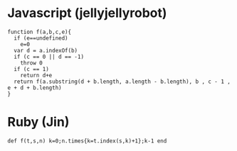 # Javascript (jellyjellyrobot)
```
function f(a,b,c,e){
  if (e==undefined)
    e=0
  var d = a.indexOf(b)
  if (c == 0 || d == -1)
    throw 0
  if (c == 1)
    return d+e
  return f(a.substring(d + b.length, a.length - b.length), b , c - 1 , e + d + b.length)
}
```

# Ruby (Jin)
```
def f(t,s,n) k=0;n.times{k=t.index(s,k)+1};k-1 end
```